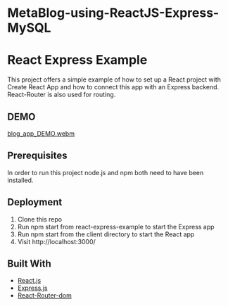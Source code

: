 # MetaBlog-using-ReactJS-Express-MySQL
# React Express Example

This project offers a simple example of how to set up a React project with Create React App and how to connect this app with an Express backend. React-Router is also used for routing.
## DEMO 
[blog_app_DEMO.webm](https://user-images.githubusercontent.com/51126350/210756589-396ddea7-82e6-443a-93df-3fd2f78873e6.webm)

## Prerequisites
In order to run this project node.js and npm both need to have been installed.

## Deployment
<ol>
<li>Clone this repo</li>
<li>Run npm start from react-express-example to start the Express app</li>
<li>Run npm start from the client directory to start the React app</li>
<li>Visit http://localhost:3000/</li>
</ol>

## Built With
* [React.js](https://reactjs.org/)
* [Express.js](https://expressjs.com/)
* [React-Router-dom](https://reacttraining.com/react-router/core/guides/philosophy)
